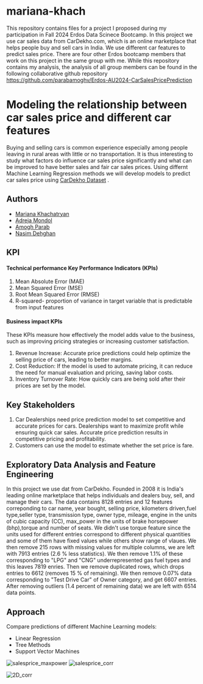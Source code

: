# mariana-khach

This repository contains files for a project I proposed during my participation in Fall 2024 Erdos Data Scinece Bootcamp.
In this project we use car sales data from CarDekho.com, which is an online marketplace that helps people buy and sell cars in India.
We use different car features to predict sales price.
There are four other Erdos bootcamp members that work on this project in the same group with me. 
While this repository contains my analysis,
the analysis of all group members can be found in the following collaborative github repository https://github.com/parabamoghv/Erdos-AU2024-CarSalesPricePrediction



# Modeling the relationship between car sales price and different car features

Buying and selling cars is common experience especially among people leaving in rural areas with little or no transportation.
It is thus interesting to study what factors do influence car sales price significantly and what can be improved to have better sales and fair car sales prices.
Using differnt Machine Learning Regression methods we will develop models to predict car sales price using [CarDekho Dataset](https://www.kaggle.com/datasets/nehalbirla/vehicle-dataset-from-cardekho/data?select=Car+details+v3.csv) .

## Authors

- [Mariana Khachatryan](https://github.com/mariana-khach)
- [Adreja Mondol](https://github.com/adrejamondol)
- [Amogh Parab](https://github.com/parabamoghv)
- [Nasim Dehghan](https://github.com/nasimdeh)


## KPI

#### Technical performance Key Performance Indicators (KPIs)

1.	Mean Absolute Error (MAE)
2.	Mean Squared Error (MSE)
3.	Root Mean Squared Error (RMSE)
4.	R-squared- proportion of variance in target variable that is predictable from input features

#### Business impact KPIs

These KPIs measure how effectively the model adds value to the business, such as improving pricing strategies or increasing customer satisfaction.
1.	Revenue Increase: Accurate price predictions could help optimize the selling price of cars, leading to better margins.
2.	Cost Reduction: If the model is used to automate pricing, it can reduce the need for manual evaluation and pricing, saving labor costs.
3.	Inventory Turnover Rate: How quickly cars are being sold after their prices are set by the model.

## Key Stakeholders

1.	Car Dealerships need price prediction model to set competitive and accurate prices for cars. Dealerships want to maximize profit while ensuring quick car sales. Accurate price prediction results in competitive pricing and profitability.
2.	Customers can use the model to estimate whether the set price is fare.



## Exploratory Data Analysis and Feature Engineering

In this project we use dat from CarDekho. Founded in 2008 it is India's leading online marketplace that helps individuals and dealers buy, sell, and manage their cars.
The data contains 8128 entries and 12 features correponding to car name, year bought, selling price, kilometers driven,fuel type,seller type, transmission type, owner type, mileage, engine in the units of cubic capacity (CC), max_power in the units of brake horsepower (bhp),torque and number of seats. We didn't use torque feature since the units used for different entries correspond to different physical quantities and some of them have fixed values while others show range of vlaues.
We then remove 215 rows with missing values for multiple columns, we are left with 7913 entries (2.6 % less statistics). 
We then remove 1.1% of these corresponding to "LPG" and "CNG" underrepresented gas fuel types and this leaves 7819 enries.
Then we remove duplicated rows, which drops entries to 6612 (removes 15 % of remaining).
We then remove 0.07% data corresponding to "Test Drive Car" of Owner category, and get 6607 entries.
After removing outliers (1.4 percent of remaining data) we are left with 6514 data points.



## Approach

Compare predictions of different Machine Learning models:
- Linear Regression
- Tree Methods
- Support Vector Machines

![salesprice_maxpower](https://github.com/user-attachments/assets/d1022a93-895d-41ca-a25f-2b7842745703)
![salesprice_corr](https://github.com/user-attachments/assets/dd95fbc7-4af6-438c-bc14-97d1210aa2e6)

![2D_corr](https://github.com/user-attachments/assets/57596c38-ab98-45cb-9cf7-2e47153cb3aa)



